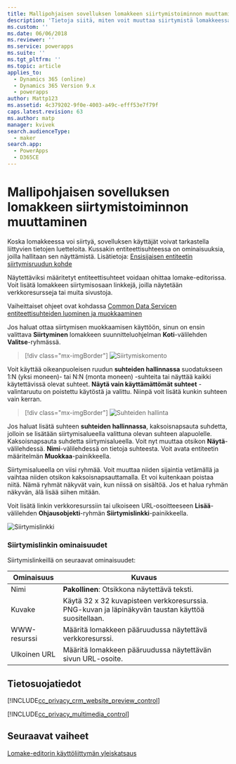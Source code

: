 ```yaml
---
title: Mallipohjaisen sovelluksen lomakkeen siirtymistoiminnon muuttaminen PowerAppsissa | MicrosoftDocs
description: 'Tietoja siitä, miten voit muuttaa siirtymistä lomakkeessa'
ms.custom: ''
ms.date: 06/06/2018
ms.reviewer: ''
ms.service: powerapps
ms.suite: ''
ms.tgt_pltfrm: ''
ms.topic: article
applies_to:
  - Dynamics 365 (online)
  - Dynamics 365 Version 9.x
  - powerapps
author: Mattp123
ms.assetid: 4c379202-9f0e-4003-a49c-efff53e7f79f
caps.latest.revision: 63
ms.author: matp
manager: kvivek
search.audienceType:
  - maker
search.app:
  - PowerApps
  - D365CE
---
```

# <a name="change-navigation-within-a-model-driven-app-form"></a>Mallipohjaisen sovelluksen lomakkeen siirtymistoiminnon muuttaminen

 Koska lomakkeessa voi siirtyä, sovelluksen käyttäjät voivat tarkastella liittyvien tietojen luetteloita. Kussakin entiteettisuhteessa on ominaisuuksia, joilla hallitaan sen näyttämistä. Lisätietoja: [Ensisijaisen entiteetin siirtymisruudun kohde](../common-data-service/create-edit-1n-relationships-solution-explorer.md#navigation-pane-item-for-primary-entity)  
  
 Näytettäviksi määritetyt entiteettisuhteet voidaan ohittaa lomake-editorissa. Voit lisätä lomakkeen siirtymisosaan linkkejä, joilla näytetään verkkoresursseja tai muita sivustoja.  
  
 Vaiheittaiset ohjeet ovat kohdassa [Common Data Servicen entiteettisuhteiden luominen ja muokkaaminen](../common-data-service/create-edit-entity-relationships.md)  
  
 Jos haluat ottaa siirtymisen muokkaamisen käyttöön, sinun on ensin valittava **Siirtyminen** lomakkeen suunnitteluohjelman **Koti**-välilehden **Valitse**-ryhmässä.  
 
> [!div class="mx-imgBorder"] 
> ![Siirtymiskomento](media/navigation-command.png)
 
 Voit käyttää oikeanpuoleisen ruudun **suhteiden hallinnassa** suodatukseen 1:N (yksi moneen)- tai N:N (monta moneen) -suhteita tai näyttää kaikki käytettävissä olevat suhteet. **Näytä vain käyttämättömät suhteet** -valintaruutu on poistettu käytöstä ja valittu. Niinpä voit lisätä kunkin suhteen vain kerran.  
 
 > [!div class="mx-imgBorder"] 
 > ![Suhteiden hallinta](media/relationship-explorer.png)

 Jos haluat lisätä suhteen **suhteiden hallinnassa**, kaksoisnapsauta suhdetta, jolloin se lisätään siirtymisalueella valittuna olevan suhteen alapuolelle. Kaksoisnapsauta suhdetta siirtymisalueella. Voit nyt muuttaa otsikon **Näytä**-välilehdessä. **Nimi**-välilehdessä on tietoja suhteesta. Voit avata entiteetin määritelmän **Muokkaa**-painikkeella.  
  
 Siirtymisalueella on viisi ryhmää. Voit muuttaa niiden sijaintia vetämällä ja vaihtaa niiden otsikon kaksoisnapsauttamalla. Et voi kuitenkaan poistaa niitä. Nämä ryhmät näkyvät vain, kun niissä on sisältöä. Jos et halua ryhmän näkyvän, älä lisää siihen mitään.  
  
 Voit lisätä linkin verkkoresurssiin tai ulkoiseen URL-osoitteeseen **Lisää**-välilehden **Ohjausobjekti**-ryhmän **Siirtymislinkki**-painikkeella.  
 
 ![Siirtymislinkki](media/navigation-link.png)
 
<a name="BKMK_NavigationLinkProperties"></a>   
### <a name="navigation-link-properties"></a>Siirtymislinkin ominaisuudet  
 Siirtymislinkeillä on seuraavat ominaisuudet:  
  
|Ominaisuus|Kuvaus|  
|--------------|-----------------|  
|Nimi|**Pakollinen**: Otsikkona näytettävä teksti.|  
|Kuvake|Käytä 32 x 32 kuvapisteen verkkoresurssia. PNG-kuvan ja läpinäkyvän taustan käyttöä suositellaan.|  
|WWW-resurssi|Määritä lomakkeen pääruudussa näytettävä verkkoresurssi.|  
|Ulkoinen URL|Määritä lomakkeen pääruudussa näytettävän sivun URL-osoite.|  

<a name="BKMK_PrivacyNotices"></a>   

## <a name="privacy-notices"></a>Tietosuojatiedot  
 [!INCLUDE[cc_privacy_crm_website_preview_control](../../includes/cc-privacy-crm-website-preview-control.md)]    
  
 [!INCLUDE[cc_privacy_multimedia_control](../../includes/cc-privacy-multimedia-control.md)]  

## <a name="next-steps"></a>Seuraavat vaiheet

[Lomake-editorin käyttöliittymän yleiskatsaus](form-editor-user-interface-legacy.md)

